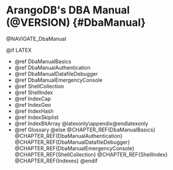 ArangoDB's DBA Manual (@VERSION) {#DbaManual}
=============================================

@NAVIGATE_DbaManual

@if LATEX
- @ref DbaManualBasics
- @ref DbaManualAuthentication
- @ref DbaManualDatafileDebugger
- @ref DbaManualEmergencyConsole
- @ref ShellCollection
- @ref ShellIndex
- @ref IndexCap
- @ref IndexGeo
- @ref IndexHash
- @ref IndexSkiplist
- @ref IndexBitArray
@latexonly\appendix@endlatexonly
- @ref Glossary
@else
@CHAPTER_REF{DbaManualBasics}
@CHAPTER_REF{DbaManualAuthentication}
@CHAPTER_REF{DbaManualDatafileDebugger}
@CHAPTER_REF{DbaManualEmergencyConsole}
@CHAPTER_REF{ShellCollection}
@CHAPTER_REF{ShellIndex}
@CHAPTER_REF{Indexes}
@endif
